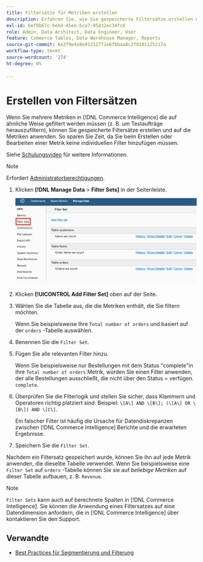 ```yaml
---
title: Filtersätze für Metriken erstellen
description: Erfahren Sie, wie Sie gespeicherte Filtersätze erstellen und auf die Metriken anwenden.
exl-id: 6ef8b67c-bebd-45eb-bca7-95832ec34fc8
role: Admin, Data Architect, Data Engineer, User
feature: Commerce Tables, Data Warehouse Manager, Reports
source-git-commit: 6e2f9e4a9e91212771e6f6baa8c2f8101125217a
workflow-type: tm+mt
source-wordcount: '274'
ht-degree: 0%

---
```


# Erstellen von Filtersätzen

Wenn Sie mehrere Metriken in [!DNL Commerce Intelligence] die auf ähnliche Weise gefiltert werden müssen (z. B. um Testaufträge herauszufiltern), können Sie gespeicherte Filtersätze erstellen und auf die Metriken anwenden. So sparen Sie Zeit, da Sie beim Erstellen oder Bearbeiten einer Metrik keine individuellen Filter hinzufügen müssen.

Siehe [Schulungsvideo](https://experienceleague.adobe.com/docs/commerce-knowledge-base/kb/how-to/mbi-training-video-filter-sets.html) für weitere Informationen.

>[!NOTE]
>
>Erfordert [Administratorberechtigungen](../../administrator/user-management/user-management.md).

1. Klicken **[!DNL Manage Data** > **Filter Sets]** in der Seitenleiste.

   ![](../../assets/create-filter-sets.png)

1. Klicken **[!UICONTROL Add Filter Set]** oben auf der Seite.

1. Wählen Sie die Tabelle aus, die die Metriken enthält, die Sie filtern möchten.

   Wenn Sie beispielsweise Ihre `Total number of orders` und basiert auf der `orders` -Tabelle auswählen.

1. Benennen Sie die `Filter Set`.

1. Fügen Sie alle relevanten Filter hinzu.

   Wenn Sie beispielsweise nur Bestellungen mit dem Status &quot;complete&quot;in Ihre `Total number of orders` Metrik, würden Sie einen Filter anwenden, der alle Bestellungen ausschließt, die nicht über den Status = verfügen. `complete`.

1. Überprüfen Sie die Filterlogik und stellen Sie sicher, dass Klammern und Operatoren richtig platziert sind: Beispiel: `\[A\] AND \[B\]; (\[A\] OR \[B\]) AND \[C\]`.

   Ein falscher Filter ist häufig die Ursache für Datendiskrepanzen zwischen [!DNL Commerce Intelligence] Berichte und die erwarteten Ergebnisse.

1. Speichern Sie die `Filter Set`.

Nachdem ein Filtersatz gespeichert wurde, können Sie ihn auf jede Metrik anwenden, die dieselbe Tabelle verwendet. Wenn Sie beispielsweise eine `Filter Set` auf `orders` -Tabelle können Sie sie auf *beliebige Metriken* auf dieser Tabelle aufbauen, z. B. `Revenue`.

>[!NOTE]
>
>`Filter Sets` kann auch auf berechnete Spalten in [!DNL Commerce Intelligence]. Sie können die Anwendung eines Filtersatzes auf eine Datendimension anfordern, die in [!DNL Commerce Intelligence] über kontaktieren Sie den Support.

## Verwandte

* [Best Practices für Segmentierung und Filterung](../../best-practices/segment-filter.md)
